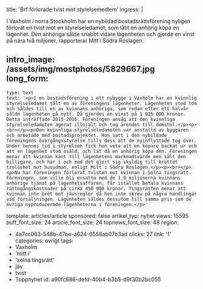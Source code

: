 title: 'Brf förlorade tvist mot styrelsemedlem'
ingress: |
  <p>I Vaxholm i norra Stockholm har en nybildad bostadsrättsförening nyligen förlorat en tvist mot en styrelseledamot, som låtit en anhörig köpa en lägenhet. Den anhöriga sålde snabbt vidare lägenheten och gjorde en vinst på nära två miljoner, rapporterar Mitt i Södra Roslagen.
  </p>
  
intro_image: /assets/img/mostphotos/5829667.jpg
long_form:
  -
    type: text
    text: '<p>I en bostadsförening i ett nybygge i Vaxholm har en kvinnlig styrelseledamot sålt en av föreningens lägenheter. Lägenheten stod tom och såldes till en av kvinnans anhöriga, som redan efter ett halvår sålde lägenheten på nytt. Då gjordes en vinst på 1 925 000 kronor. Detta inträffade 2015-2016. Föreningen ansåg att den kvinnliga styrelseledamoten agerat illojalt och tog ärendet till domstol.</p><p><br></p><p>Den kvinnliga styrelseledamoten var anställd av byggaren och arbetade med bostadsprojektet. Hon satt i den nybildade föreningens övergångsstyrelse tills dess att de nyinflyttade tog över. Under hennes tid i styrelsen fick hon veta att en köpare backat ur och att en lägenhet stod osåld, och lät då en anhörig köpa den. Föreningen menar att kvinnan känt till lägenhetens marknadsvärde men sålt den billigare, och har i och med det gjort sig skyldig till brottet trolöshet mot huvudman, enligt Mitt i Södra Roslagen.</p><p><br></p><p>Nu har föreningen förlorat tvisten mot kvinnan i Solna tingsrätt. Föreningen, som ville bli ersatta med de 1,9 miljonerna kvinnans anhörige tjänat på lägenhetsaffären, får istället betala kvinnans rättegångskostnader på cirka 450 000 kronor. Tingsrätten menar att kvinnan inte bröt mot jävsregler då hon inte skrev på några handlingar vid försäljningen. Lägenheten såldes dessutom till samma pris som de övriga nyproducerade lägenheterna i föreningen.</p>'
template: articles/article
sponsored: false
artikel_typ: nyhet
views: 15595
puff_font_size: 24
article_font_size: 24
topnews_font_size: 48
region:
  - 4a7cc063-548b-47be-a624-0558ab07b3ad
clicks: 27
link: '1'
categories: ovrigt
tags:
  - Vaxholm
  - 'mitt i'
  - 'solna tingsrätt'
  - jäv
  - tvist
  - Toppnyhet
id: a90fc686-defd-40b4-b3b5-d9f30b2bc055
